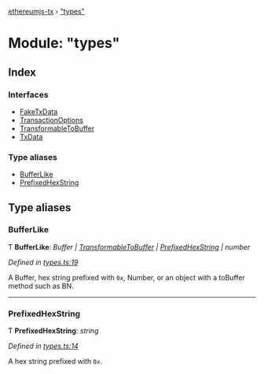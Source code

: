 [ethereumjs-tx](../README.md) › ["types"](_types_.md)

# Module: "types"

## Index

### Interfaces

- [FakeTxData](../interfaces/_types_.faketxdata.md)
- [TransactionOptions](../interfaces/_types_.transactionoptions.md)
- [TransformableToBuffer](../interfaces/_types_.transformabletobuffer.md)
- [TxData](../interfaces/_types_.txdata.md)

### Type aliases

- [BufferLike](_types_.md#bufferlike)
- [PrefixedHexString](_types_.md#prefixedhexstring)

## Type aliases

### BufferLike

Ƭ **BufferLike**: _Buffer | [TransformableToBuffer](../interfaces/_index_.transformabletobuffer.md) | [PrefixedHexString](_types_.md#prefixedhexstring) | number_

_Defined in [types.ts:19](https://github.com/ethereumjs/ethereumjs-vm/blob/master/packages/tx/src/types.ts#L19)_

A Buffer, hex string prefixed with `0x`, Number, or an object with a toBuffer method such as BN.

---

### PrefixedHexString

Ƭ **PrefixedHexString**: _string_

_Defined in [types.ts:14](https://github.com/ethereumjs/ethereumjs-vm/blob/master/packages/tx/src/types.ts#L14)_

A hex string prefixed with `0x`.
